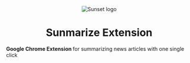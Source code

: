 <div align="center"> 
  <img src="https://github.com/PeterYuLi1204/sunmarize-extension/blob/main/images/icon-128.png?raw=true" alt="Sunset logo">
  <h1> Sunmarize Extension </h1>
</div>

<p> <b> Google Chrome Extension </b> for summarizing news articles with one single click </p>

